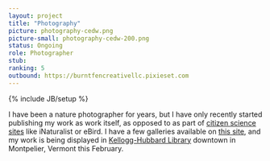 ```yaml
---
layout: project
title: "Photography"
picture: photography-cedw.png
picture-small: photography-cedw-200.png
status: Ongoing
role: Photographer
stub: 
ranking: 5
outbound: https://burntfencreativellc.pixieset.com
---
```

{% include JB/setup %}

I have been a nature photographer for years, but I have only recently started publishing my work as work itself, as opposed to as part of [citizen science sites](../citizen-science/) like iNaturalist or eBird. I have a few galleries available on [this site](https://burntfencreativellc.pixieset.com/), and my work is being displayed in [Kellogg-Hubbard Library](https://www.kellogghubbard.org/) downtown in Montpelier, Vermont this February.